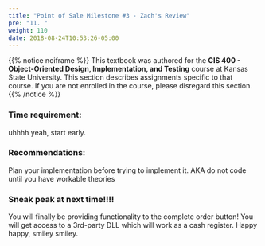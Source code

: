 ```yaml
---
title: "Point of Sale Milestone #3 - Zach's Review"
pre: "11. "
weight: 110
date: 2018-08-24T10:53:26-05:00
---
```


{{% notice noiframe %}}
This textbook was authored for the **CIS 400 - Object-Oriented Design, Implementation, and Testing** course at Kansas State University.  This section describes assignments specific to that course.  If you are not enrolled in the course, please disregard this section.
{{% /notice %}}

### Time requirement:

uhhhh yeah, start early.

### Recommendations:

Plan your implementation before trying to implement it. AKA do not code until you have workable theories

### Sneak peak at next time!!!!

You will finally be providing functionality to the complete order button! You will get access to a 3rd-party DLL which will work as a cash register. Happy happy, smiley smiley.